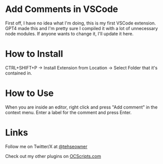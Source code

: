 # Add Comments in VSCode

First off, I have no idea what I'm doing, this is my first VSCode extension. GPT4 made this and I'm pretty sure I compiled it with a lot of unnecessary node modules. If anyone wants to change it, I'll update it here.

# How to Install

CTRL+SHIFT+P -> Install Extension from Location -> Select Folder that it's contained in.

# How to Use

When you are inside an editor, right click and press "Add comment" in the context menu. Enter a label for the comment and press Enter.

# Links

Follow me on Twitter/X at [@tehseowner](https://twitter.com/tehseowner)

Check out my other plugins on [OCScripts.com](https://www.ocscripts.com/)
